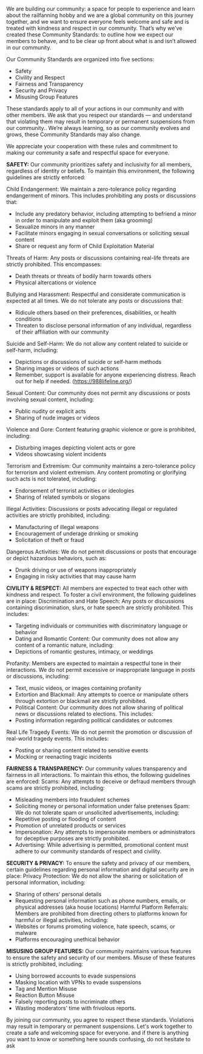 We are building our community: a space for people to experience and learn about the railfanning hobby and we are a global community on this journey together, and we want to ensure everyone feels welcome and safe and is treated with kindness and respect in our community. That’s why we’ve created these Community Standards: to outline how we expect our members to behave, and to be clear up front about what is and isn’t allowed in our community.

Our Community Standards are organized into five sections:

* Safety
* Civility and Respect
* Fairness and Transparency
* Security and Privacy
* Misusing Group Features

These standards apply to all of your actions in our community and with other members. We ask that you respect our standards — and understand that violating them may result in temporary or permanent suspensions from our community.. We’re always learning, so as our community evolves and grows, these Community Standards may also change.

We appreciate your cooperation with these rules and commitment to making our community a safe and respectful space for everyone.

**SAFETY:**
Our community prioritizes safety and inclusivity for all members, regardless of identity or beliefs. To maintain this environment, the following guidelines are strictly enforced:

Child Endangerment: We maintain a zero-tolerance policy regarding endangerment of minors. This includes prohibiting any posts or discussions that:
* Include any predatory behavior, including attempting to befriend a minor in order to manipulate and exploit them (aka grooming)
* Sexualize minors in any manner
* Facilitate minors engaging in sexual conversations or soliciting sexual content
* Share or request any form of Child Exploitation Material

Threats of Harm: Any posts or discussions containing real-life threats are strictly prohibited. This encompasses:
* Death threats or threats of bodily harm towards others
* Physical altercations or violence

Bullying and Harassment: Respectful and considerate communication is expected at all times. We do not tolerate any posts or discussions that:
* Ridicule others based on their preferences, disabilities, or health conditions
* Threaten to disclose personal information of any individual, regardless of their affiliation with our community

Suicide and Self-Harm: We do not allow any content related to suicide or self-harm, including:
* Depictions or discussions of suicide or self-harm methods
* Sharing images or videos of such actions
* Remember, support is available for anyone experiencing distress. Reach out for help if needed. (https://988lifeline.org/)

Sexual Content: Our community does not permit any discussions or posts involving sexual content, including:
* Public nudity or explicit acts
* Sharing of nude images or videos

Violence and Gore: Content featuring graphic violence or gore is prohibited, including:
* Disturbing images depicting violent acts or gore
* Videos showcasing violent incidents

Terrorism and Extremism: Our community maintains a zero-tolerance policy for terrorism and violent extremism. Any content promoting or glorifying such acts is not tolerated, including:
* Endorsement of terrorist activities or ideologies
* Sharing of related symbols or slogans

Illegal Activities: Discussions or posts advocating illegal or regulated activities are strictly prohibited, including:
* Manufacturing of illegal weapons
* Encouragement of underage drinking or smoking
* Solicitation of theft or fraud

Dangerous Activities: We do not permit discussions or posts that encourage or depict hazardous behaviors, such as:
* Drunk driving or use of weapons inappropriately
* Engaging in risky activities that may cause harm

**CIVILITY & RESPECT:**
All members are expected to treat each other with kindness and respect. To foster a civil environment, the following guidelines are in place:
Discrimination and Hate Speech: Any posts or discussions containing discrimination, slurs, or hate speech are strictly prohibited. This includes:
* Targeting individuals or communities with discriminatory language or behavior
* Dating and Romantic Content: Our community does not allow any content of a romantic nature, including:
* Depictions of romantic gestures, intimacy, or weddings

Profanity: Members are expected to maintain a respectful tone in their interactions. We do not permit excessive or inappropriate language in posts or discussions, including:
* Text, music videos, or images containing profanity
* Extortion and Blackmail: Any attempts to coerce or manipulate others through extortion or blackmail are strictly prohibited.
* Political Content: Our community does not allow sharing of political news or discussions related to elections. This includes:
* Posting information regarding political candidates or outcomes

Real Life Tragedy Events: We do not permit the promotion or discussion of real-world tragedy events. This includes:
* Posting or sharing content related to sensitive events
* Mocking or reenacting tragic incidents

**FAIRNESS & TRANSPARENCY:**
Our community values transparency and fairness in all interactions. To maintain this ethos, the following guidelines are enforced:
Scams: Any attempts to deceive or defraud members through scams are strictly prohibited, including:
* Misleading members into fraudulent schemes
* Soliciting money or personal information under false pretenses
Spam: We do not tolerate spam or unsolicited advertisements, including:
* Repetitive posting or flooding of content
* Promotion of unrelated products or services
* Impersonation: Any attempts to impersonate members or administrators for deceptive purposes are strictly prohibited.
* Advertising: While advertising is permitted, promotional content must adhere to our community standards of respect and civility.

**SECURITY & PRIVACY:**
To ensure the safety and privacy of our members, certain guidelines regarding personal information and digital security are in place:
Privacy Protection: We do not allow the sharing or solicitation of personal information, including:
* Sharing of others' personal details
* Requesting personal information such as phone numbers, emails, or physical addresses (aka house locations)
Harmful Platform Referrals: Members are prohibited from directing others to platforms known for harmful or illegal activities, including:
* Websites or forums promoting violence, hate speech, scams, or malware
* Platforms encouraging unethical behavior

**MISUSING GROUP FEATURES:**
Our community maintains various features to ensure the safety and security of our members. Misuse of these features is strictly prohibited, including:
* Using borrowed accounts to evade suspensions
* Masking location with VPNs to evade suspensions
* Tag and Mention Misuse
* Reaction Button Misuse
* Falsely reporting posts to incriminate others
* Wasting moderators' time with frivolous reports.

By joining our community, you agree to respect these standards. Violations may result in temporary or permanent suspensions. Let's work together to create a safe and welcoming space for everyone. and if there is anything you want to know or something here sounds confusing, do not hesitate to ask
